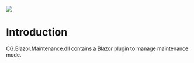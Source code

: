 <img src="~/images/codegator-334x158.png" />

# Introduction

CG.Blazor.Maintenance.dll contains a Blazor plugin to manage maintenance mode.






